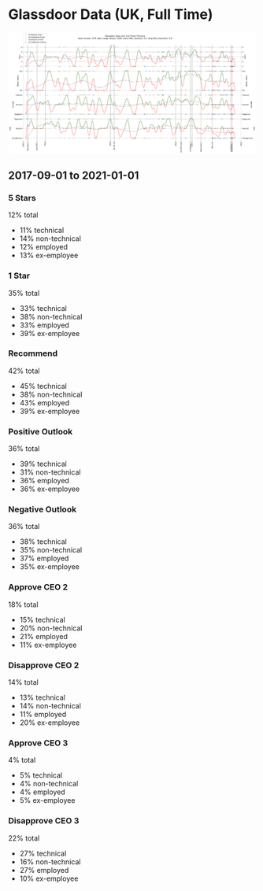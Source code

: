 # Glassdoor Data (UK, Full Time)

![Plot](plot.png)

## 2017-09-01 to 2021-01-01

### 5 Stars
12% total
- 11% technical
- 14% non-technical
- 12% employed
- 13% ex-employee

### 1 Star
35% total
- 33% technical
- 38% non-technical
- 33% employed
- 39% ex-employee

### Recommend
42% total
- 45% technical
- 38% non-technical
- 43% employed
- 39% ex-employee

### Positive Outlook
36% total
- 39% technical
- 31% non-technical
- 36% employed
- 36% ex-employee

### Negative Outlook
36% total
- 38% technical
- 35% non-technical
- 37% employed
- 35% ex-employee

### Approve CEO 2
18% total
- 15% technical
- 20% non-technical
- 21% employed
- 11% ex-employee

### Disapprove CEO 2
14% total
- 13% technical
- 14% non-technical
- 11% employed
- 20% ex-employee

### Approve CEO 3
4% total
- 5% technical
- 4% non-technical
- 4% employed
- 5% ex-employee

### Disapprove CEO 3
22% total
- 27% technical
- 16% non-technical
- 27% employed
- 10% ex-employee

